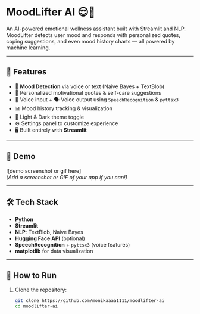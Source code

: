 # MoodLifter AI 😌🤖

An AI-powered emotional wellness assistant built with Streamlit and NLP.  
MoodLifter detects user mood and responds with personalized quotes, coping suggestions, and even mood history charts — all powered by machine learning.

---

## 🌟 Features

- 🧠 **Mood Detection** via voice or text (Naive Bayes + TextBlob)
- 💬 Personalized motivational quotes & self-care suggestions
- 🎤 Voice input + 🗣️ Voice output using `SpeechRecognition` & `pyttsx3`
- 📊 Mood history tracking & visualization
- 🎨 Light & Dark theme toggle
- ⚙️ Settings panel to customize experience
- 🖥️ Built entirely with **Streamlit**

---

## 📸 Demo

![demo screenshot or gif here]  
*(Add a screenshot or GIF of your app if you can!)*

---

## 🛠️ Tech Stack

- **Python**
- **Streamlit**
- **NLP**: TextBlob, Naive Bayes
- **Hugging Face API** (optional)
- **SpeechRecognition** + `pyttsx3` (voice features)
- **matplotlib** for data visualization

---

## 🧪 How to Run

1. Clone the repository:
   ```bash
   git clone https://github.com/monikaaaa1111/moodlifter-ai
   cd moodlifter-ai
